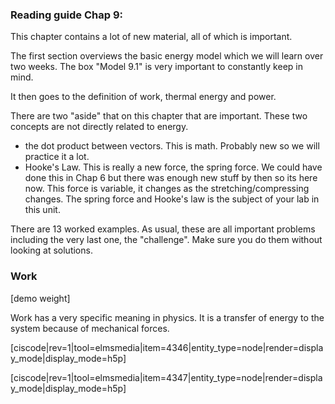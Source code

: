 ### Reading guide Chap 9: 

This chapter contains a lot of new material, all of which is important. 

The first section overviews the basic energy model which we will learn over two weeks. The box "Model 9.1" is very important to constantly keep in mind. 

It then goes to the definition of work, thermal energy and power. 

There are two "aside" that on this chapter that are important. These two concepts are not directly related to energy. 

* the dot product between vectors. This is math. Probably new so we will practice it a lot. 
* Hooke's Law. This is really a new force, the spring force. We could have done this in Chap 6 but there was enough new stuff by then so its here now. This force is variable, it changes as the stretching/compressing changes. The spring force and Hooke's law is the subject of your lab in this unit.  

There are 13 worked examples. As usual, these are all important problems including the very last one, the "challenge". Make sure you do them without looking at solutions. 

### Work

[demo weight]

<lrndesign-sidenote label="Instructor Note" icon="bookmark" bg-color="#c2e5f2">
Work has a very specific meaning in physics. It is a transfer of energy to the system because of mechanical forces. 
</lrndesign-sidenote>

[ciscode|rev=1|tool=elmsmedia|item=4346|entity_type=node|render=display_mode|display_mode=h5p]

[ciscode|rev=1|tool=elmsmedia|item=4347|entity_type=node|render=display_mode|display_mode=h5p]